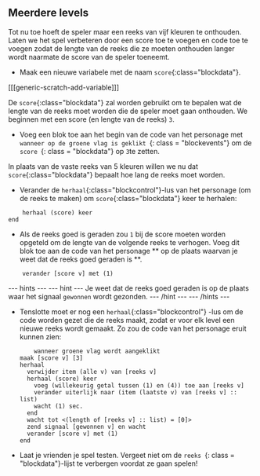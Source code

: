 ## Meerdere levels

Tot nu toe hoeft de speler maar een reeks van vijf kleuren te onthouden. Laten we het spel verbeteren door een score toe te voegen en code toe te voegen zodat de lengte van de reeks die ze moeten onthouden langer wordt naarmate de score van de speler toeneemt.

+ Maak een nieuwe variabele met de naam `score`{:class="blockdata"}.

[[[generic-scratch-add-variable]]]

De `score`{:class="blockdata"} zal worden gebruikt om te bepalen wat de lengte van de reeks moet worden die de speler moet gaan onthouden. We beginnen met een score (en lengte van de reeks) `3`.

+ Voeg een blok toe aan het begin van de code van het personage met `wanneer op de groene vlag is geklikt `{: class = "blockevents"} om de `score `{: class = "blockdata"} op ` 3 `te zetten.

In plaats van de vaste reeks van 5 kleuren willen we nu dat `score`{:class="blockdata"} bepaalt hoe lang de reeks moet worden.

+ Verander de `herhaal`{:class="blockcontrol"}-lus van het personage (om de reeks te maken) om `score`{:class="blockdata"} keer te herhalen:

```blocks
    herhaal (score) keer
end
```

+ Als de reeks goed is geraden zou `1` bij de score moeten worden opgeteld om de lengte van de volgende reeks te verhogen. Voeg dit blok toe aan de code van het personage ** op de plaats waarvan je weet dat de reeks goed geraden is **.

```blocks
    verander [score v] met (1)
```

\--- hints \--- \--- hint \--- Je weet dat de reeks goed geraden is op de plaats waar het signaal `gewonnen` wordt gezonden. \--- /hint \--- \--- /hints \---

+ Tenslotte moet er nog een `herhaal`{:class="blockcontrol"} -lus om de code worden gezet die de reeks maakt, zodat er voor elk level een nieuwe reeks wordt gemaakt. Zo zou de code van het personage eruit kunnen zien:
    
    ```blocks
        wanneer groene vlag wordt aangeklikt
    maak [score v] [3]
    herhaal 
      verwijder item (alle v) van [reeks v]
      herhaal (score) keer 
        voeg (willekeurig getal tussen (1) en (4)) toe aan [reeks v]
        verander uiterlijk naar (item (laatste v) van [reeks v] :: list)
        wacht (1) sec.
      end
      wacht tot <(length of [reeks v] :: list) = [0]>
      zend signaal [gewonnen v] en wacht
      verander [score v] met (1)
    end
    ```

+ Laat je vrienden je spel testen. Vergeet niet om de `reeks `{: class = "blockdata"}-lijst te verbergen voordat ze gaan spelen!